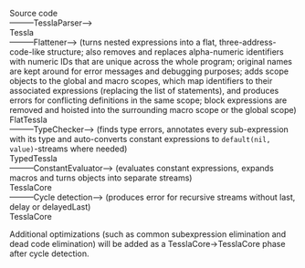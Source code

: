 Source code  
———TesslaParser—>  
Tessla  
———Flattener—> (turns nested expressions into a flat, three-address-code-like structure; also removes and replaces alpha-numeric identifiers with numeric IDs that are unique across the whole program; original names are kept around for error messages and debugging purposes; adds scope objects to the global and macro scopes, which map identifiers to their associated expressions (replacing the list of statements), and produces errors for conflicting definitions in the same scope; block expressions are removed and hoisted into the surrounding macro scope or the global scope)  
FlatTessla  
———TypeChecker—> (finds type errors, annotates every sub-expression with its type and auto-converts constant expressions to `default(nil, value)`-streams where needed)  
TypedTessla  
———ConstantEvaluator—> (evaluates constant expressions, expands macros and turns objects into separate streams)  
TesslaCore  
———Cycle detection—> (produces error for recursive streams without last, delay or delayedLast)  
TesslaCore

Additional optimizations (such as common subexpression elimination and dead code elimination) will be added as a TesslaCore->TesslaCore phase after cycle detection.

